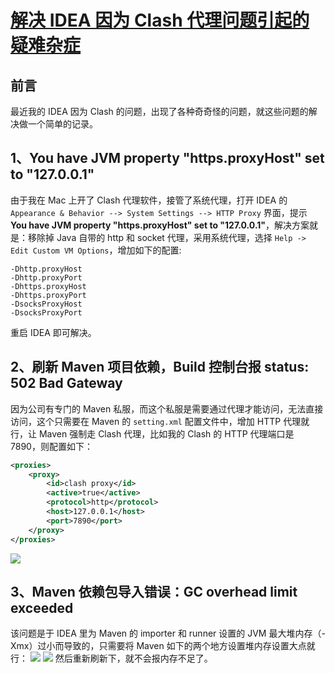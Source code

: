 # [解决 IDEA 因为 Clash 代理问题引起的疑难杂症](https://github.com/superleeyom/blog/issues/51)

## 前言

最近我的 IDEA 因为 Clash 的问题，出现了各种奇奇怪的问题，就这些问题的解决做一个简单的记录。

##  1、You have JVM property "https.proxyHost" set to "127.0.0.1"

由于我在 Mac 上开了 Clash 代理软件，接管了系统代理，打开 IDEA 的 `Appearance & Behavior --> System Settings --> HTTP Proxy` 界面，提示 **You have JVM property "https.proxyHost" set to "127.0.0.1"**，解决方案就是：移除掉 Java 自带的 http 和 socket 代理，采用系统代理，选择 `Help -> Edit Custom VM Options`，增加如下的配置:

```
-Dhttp.proxyHost
-Dhttp.proxyPort
-Dhttps.proxyHost
-Dhttps.proxyPort
-DsocksProxyHost
-DsocksProxyPort
```
重启 IDEA 即可解决。

## 2、刷新 Maven 项目依赖，Build 控制台报 status: 502 Bad Gateway

因为公司有专门的 Maven 私服，而这个私服是需要通过代理才能访问，无法直接访问，这个只需要在 Maven 的 `setting.xml` 配置文件中，增加 HTTP 代理就行，让 Maven 强制走 Clash 代理，比如我的 Clash 的 HTTP 代理端口是 7890，则配置如下：

```xml
<proxies>
    <proxy>
        <id>clash proxy</id>
        <active>true</active>
        <protocol>http</protocol>
        <host>127.0.0.1</host>
        <port>7890</port>
    </proxy>
</proxies>
```

![](https://raw.githubusercontent.com/superleeyom/blog/main/img/20220928135119.png)

## 3、Maven 依赖包导入错误：GC overhead limit exceeded

该问题是于 IDEA 里为 Maven 的 importer 和 runner 设置的 JVM 最大堆内存（-Xmx）过小而导致的，只需要将 Maven 如下的两个地方设置堆内存设置大点就行：
![](https://raw.githubusercontent.com/superleeyom/blog/main/img/20220928133622.png)
![](https://raw.githubusercontent.com/superleeyom/blog/main/img/20220928133650.png)
然后重新刷新下，就不会报内存不足了。